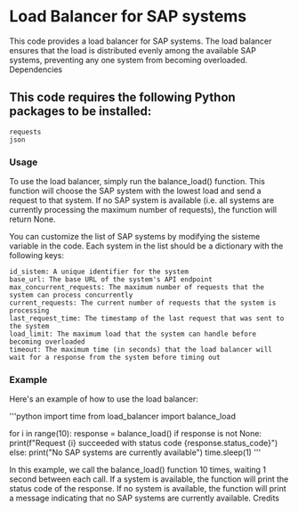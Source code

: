 # Load Balancer for SAP systems

This code provides a load balancer for SAP systems. The load balancer ensures that the load is distributed evenly among the available SAP systems, preventing any one system from becoming overloaded.
Dependencies

## This code requires the following Python packages to be installed:

    requests
    json

### Usage

To use the load balancer, simply run the balance_load() function. This function will choose the SAP system with the lowest load and send a request to that system. If no SAP system is available (i.e. all systems are currently processing the maximum number of requests), the function will return None.

You can customize the list of SAP systems by modifying the sisteme variable in the code. Each system in the list should be a dictionary with the following keys:

    id_sistem: A unique identifier for the system
    base_url: The base URL of the system's API endpoint
    max_concurrent_requests: The maximum number of requests that the system can process concurrently
    current_requests: The current number of requests that the system is processing
    last_request_time: The timestamp of the last request that was sent to the system
    load_limit: The maximum load that the system can handle before becoming overloaded
    timeout: The maximum time (in seconds) that the load balancer will wait for a response from the system before timing out

### Example

Here's an example of how to use the load balancer:

'''python
import time
from load_balancer import balance_load

for i in range(10):
    response = balance_load()
    if response is not None:
        print(f"Request {i} succeeded with status code {response.status_code}")
    else:
        print("No SAP systems are currently available")
    time.sleep(1)
'''

In this example, we call the balance_load() function 10 times, waiting 1 second between each call. If a system is available, the function will print the status code of the response. If no system is available, the function will print a message indicating that no SAP systems are currently available.
Credits

